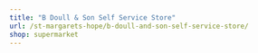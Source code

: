 ```yaml
---
title: "B Doull & Son Self Service Store"
url: /st-margarets-hope/b-doull-and-son-self-service-store/
shop: supermarket
---
```

